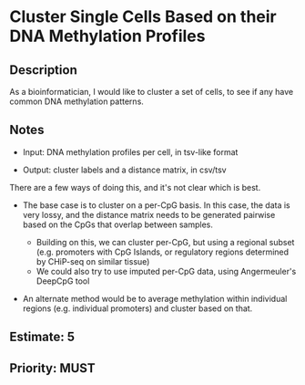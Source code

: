# Cluster Single Cells Based on their DNA Methylation Profiles

## Description

As a bioinformatician, I would like to cluster a set of cells, to see if any have common DNA methylation patterns.

## Notes

- Input: DNA methylation profiles per cell, in tsv-like format

- Output: cluster labels and a distance matrix, in csv/tsv

There are a few ways of doing this, and it's not clear which is best. 

- The base case is to cluster on a per-CpG basis. In this case, the data is very lossy, and the distance matrix needs to be generated pairwise based on the CpGs that overlap between samples. 
	- Building on this, we can cluster per-CpG, but using a regional subset (e.g. promoters with CpG Islands, or regulatory regions determined by CHiP-seq on similar tissue)
	- We could also try to use imputed per-CpG data, using Angermeuler's DeepCpG tool

- An alternate method would be to average methylation within individual regions (e.g. individual promoters) and cluster based on that. 


##  Estimate: 5
## Priority: MUST


